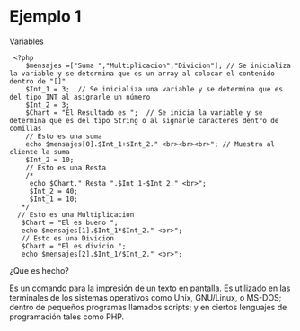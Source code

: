 # Ejemplo 1

Variables

     <?php
        $mensajes =["Suma ","Multiplicacion","Divicion"]; // Se inicializa la variable y se determina que es un array al colocar el contenido dentro de "[]"
        $Int_1 = 3;  // Se inicializa una variable y se determina que es del tipo INT al asignarle un número
        $Int_2 = 3;
        $Chart = "El Resultado es ";  // Se inicia la variable y se determina que es del tipo String o al signarle caracteres dentro de comillas
        // Esto es una suma
        echo $mensajes[0].$Int_1+$Int_2." <br><br><br>"; // Muestra al cliente la suma
        $Int_2 = 10;
        // Esto es una Resta
        /*
         echo $Chart." Resta ".$Int_1-$Int_2." <br>";
         $Int_2 = 40;
         $Int_1 = 10;
       */
      // Esto es una Multiplicacion
       $Chart = "El es bueno ";
       echo $mensajes[1].$Int_1*$Int_2." <br>";
       // Esto es una Divicion
       $Chart = "El es divicio ";
       echo $mensajes[2].$Int_1/$Int_2." <br>";

¿Que es hecho?

Es un comando para la impresión de un texto en pantalla. Es utilizado en las terminales de los sistemas operativos como Unix, GNU/Linux, o MS-DOS; dentro de pequeños programas llamados scripts; y en ciertos lenguajes de programación tales como PHP.
